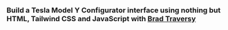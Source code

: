 ### Build a Tesla Model Y Configurator interface using nothing but HTML, Tailwind CSS and JavaScript with [Brad Traversy](https://www.youtube.com/watch?v=ui0PmJtKGhQ&list=PLillGF-RfqbbnEGy3ROiLWk7JMCuSyQtX&index=59)
